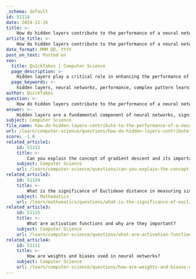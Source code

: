 ```yaml
---
_schema: default
id: 51114
date: 2024-11-26
title: >-
    How do hidden layers contribute to the performance of a neural network?
article_title: >-
    How do hidden layers contribute to the performance of a neural network?
date_format: MMM DD, YYYY
post_on_text: Posted on
seo:
  title: QuickTakes | Computer Science
  page_description: >-
    Hidden layers play a critical role in enhancing the performance of neural networks by enabling complex pattern learning and hierarchical feature extraction, influencing the model's ability to generalize from training data.
  page_keywords: >-
    hidden layers, neural networks, performance, complex pattern learning, hierarchical feature learning, depth and performance, optimal configuration, trade-offs, overfitting, architecture design
author: QuickTakes
question: >-
    How do hidden layers contribute to the performance of a neural network?
answer: >-
    Hidden layers are a fundamental component of neural networks, significantly contributing to their performance, especially in complex problem-solving scenarios. Here are several key points regarding the role of hidden layers:\n\n1. **Complex Pattern Learning**: Hidden layers enable neural networks to learn complex patterns and representations from the input data. Each hidden layer transforms the data in a way that allows the network to capture intricate relationships that simpler models might miss. This capability is essential for tasks such as image recognition, natural language processing, and other applications where data is high-dimensional and non-linear.\n\n2. **Hierarchical Feature Learning**: In deep neural networks, the first few hidden layers often learn to detect basic features (like edges and corners in images), while subsequent layers build on these features to recognize more complex structures (like shapes or objects). This hierarchical learning process allows the network to develop a sophisticated understanding of the data.\n\n3. **Depth and Performance**: The depth of a neural network, defined by the number of hidden layers, is crucial for its ability to generalize from training data to unseen data. However, there is a balance to be struck; while adding more hidden layers can improve the model's ability to learn complex functions, too many layers can lead to overfitting. This occurs when the model learns the training data too well, including its noise and outliers, resulting in poor performance on new data.\n\n4. **Optimal Configuration**: Determining the optimal number of hidden layers and the number of neurons in each layer is a critical aspect of neural network design. Research has shown that for many tasks, a relatively small number of hidden layers (often just one or two) can achieve high accuracy. For instance, achieving over 97% accuracy on the MNIST dataset can be done with just one hidden layer of a few hundred neurons.\n\n5. **Trade-offs**: The addition of hidden layers can improve model performance up to a certain point. Beyond that, the complexity introduced by additional layers can lead to diminishing returns or even degrade performance due to overfitting. Therefore, careful tuning and validation are necessary to find the right architecture for a given problem.\n\nIn summary, hidden layers are essential for enabling neural networks to learn and generalize from complex data. Their configuration directly impacts the model's performance, making it crucial to find a balance that maximizes accuracy while minimizing overfitting.
subject: Computer Science
file_name: how-do-hidden-layers-contribute-to-the-performance-of-a-neural-network.md
url: /learn/computer-science/questions/how-do-hidden-layers-contribute-to-the-performance-of-a-neural-network
score: -1.0
related_article1:
    id: 51112
    title: >-
        Can you explain the concept of gradient descent and its importance in training models?
    subject: Computer Science
    url: /learn/computer-science/questions/can-you-explain-the-concept-of-gradient-descent-and-its-importance-in-training-models
related_article2:
    id: 51124
    title: >-
        What is the significance of Euclidean distance in measuring similarity?
    subject: Mathematics
    url: /learn/mathematics/questions/what-is-the-significance-of-euclidean-distance-in-measuring-similarity
related_article3:
    id: 51115
    title: >-
        What are activation functions and why are they important?
    subject: Computer Science
    url: /learn/computer-science/questions/what-are-activation-functions-and-why-are-they-important
related_article4:
    id: 51111
    title: >-
        How are weights and biases used in neural networks?
    subject: Computer Science
    url: /learn/computer-science/questions/how-are-weights-and-biases-used-in-neural-networks
---
```


&nbsp;